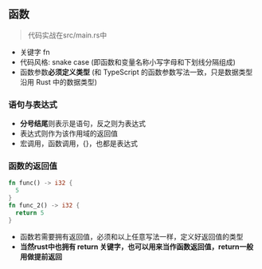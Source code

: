 ## 函数
> 代码实战在src/main.rs中  

+ 关键字 fn
+ 代码风格: snake case (即函数和变量名称小写字母和下划线分隔组成)
+ 函数参数**必须定义类型** (和 TypeScript 的函数参数写法一致，只是数据类型沿用 Rust 中的数据类型)

### 语句与表达式
+ **分号结尾**则表示是语句，反之则为表达式
+ 表达式则作为该作用域的返回值
+ 宏调用，函数调用，{}，也都是表达式  

### 函数的返回值  
```rust
fn func() -> i32 {
  5
}
fn func_2() -> i32 {
  return 5
}
```
+ 函数若需要拥有返回值，必须和以上任意写法一样，定义好返回值的类型
+ **当然rust中也拥有 return 关键字，也可以用来当作函数返回值，return一般用做提前返回**

